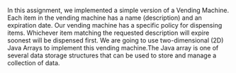In this assignment, we implemented a simple version of a Vending Machine. Each
item in the vending machine has a name (description) and an expiration date. Our vending
machine has a specific policy for dispensing items. Whichever item matching the requested
description will expire soonest will be dispensed first. We are going to use two-dimensional
(2D) Java Arrays to implement this vending machine.The Java array is one of several data
storage structures that can be used to store and manage a collection of data.
